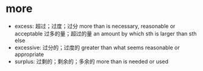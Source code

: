 # more

- excess: 超过；过度；过分 more than is necessary, reasonable or acceptable 过多的量；超过的量 an amount by which sth is larger than sth else
- excessive: 过分的；过度的 greater than what seems reasonable or appropriate
- surplus: 过剩的；剩余的；多余的 more than is needed or used
